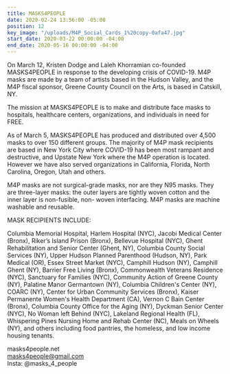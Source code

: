 ```yaml
---
title: MASKS4PEOPLE
date: 2020-02-24 13:56:00 -05:00
position: 12
key_image: "/uploads/M4P_Social_Cards_1%20copy-0afa47.jpg"
start_date: 2020-03-22 00:00:00 -04:00
end_date: 2020-05-16 00:00:00 -04:00
---
```


On March 12, Kristen Dodge and Laleh Khorramian co-founded MASKS4PEOPLE in response to the developing crisis of COVID-19. M4P masks are made by a team of artists based in the Hudson Valley, and the M4P fiscal sponsor, Greene County Council on the Arts, is based in Catskill, NY.

The mission at MASKS4PEOPLE is to make and distribute face masks to hospitals, healthcare centers, organizations, and individuals in need for FREE. 

As of March 5, MASKS4PEOPLE has produced and distributed over 4,500 masks to over 150 different groups. The majority of M4P mask recipients are based in New York City where COVID-19 has been most rampant and destructive, and Upstate New York where the M4P operation is located. However we have also served organizations in California, Florida, North Carolina, Oregon, Utah and others. 

M4P masks are not surgical-grade masks, nor are they N95 masks. They are three-layer masks: the outer layers are tightly woven cotton and the inner layer is non-fusible, non- woven interfacing. M4P masks are machine washable and reusable. 

MASK RECIPIENTS INCLUDE:

Columbia Memorial Hospital, Harlem Hospital (NYC), Jacobi Medical Center (Bronx), Riker’s Island Prison (Bronx), Bellevue Hospital (NYC), Ghent Rehabilitation and Senior Center (Ghent, NY), Columbia County Social Services (NY), Upper Hudson Planned Parenthood (Hudson, NY), Park Medical (OR), Essex Street Market (NYC), Camphill 
Hudson (NY), Camphill Ghent (NY), Barrier Free Living (Bronx), Commonwealth Veterans Residence (NYC), Sanctuary for Families (NYC), Community Action of Greene County (NY), Palatine Manor Germantown (NY), Columbia Children's Center (NY), COARC (NY), Center for Urban Community Services (Bronx), Kaiser Permanente Women's Health 
Department (CA), Vernon C Bain Center (Bronx), Columbia County Office for the Aging (NY), Dyckman Senior Center (NYC), No Woman left Behind (NYC), Lakeland Regional Health (FL), Whispering Pines Nursing Home and Rehab Center (NC), Meals on Wheels (NY), and others including food pantries, the homeless, and low income housing tenants. 

masks4people.net  
masks4people@gmail.com   
Insta: @masks_4_people  